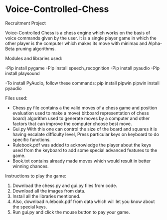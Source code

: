 # Voice-Controlled-Chess
Recruitment Project

Voice-Controlled Chess is a chess engine which works on the basis of voice commands given by the user. It is a single player game in which the other player is the computer which makes its move with minimax and Alpha-Beta pruning algorithms.


Modules and libraries used:

-Pip install pygame
-Pip install speech\_recognition
-Pip install pyaudio
-Pip install playsound

-To install PyAudio, follow these commands:
pip install pipwin
pipwin install pyaudio

Files used:

- Chess.py file contains a the valid moves of a chess game and position evaluation used to make a move( bitboard representation of chess board) algorithm used to generate moves by a computer and other factors that can improve the computer choose best move.
- Gui.py With this one can control the size of the board and squares it is having escalate difficulty level, Press particular keys on keyboard to do specific functions.
- Rulebook.pdf was added to acknowledge the player about the keys used from the keyboard to add some special advanced features to the game.
- Book.txt contains already made moves which would result in better winning chances.

Instructions to play the game:

1. Download the chess.py and gui.py files from code.
2. Download all the images from data.
3. Install all the libraries mentioned.
4. Also, download rulebook.pdf from data which will let you know about the special keys.
5. Run gui.py and click the mouse button to pay your game.
